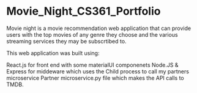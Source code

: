 # Movie_Night_CS361_Portfolio

Movie night is a movie recommendation web application that can provide users with the top movies of any genre they choose and the various streaming services they may be subscrtibed to. 

This web application was built using:

React.js for front end with some materialUI componenets 
Node.JS & Express for middeware which uses the Child process to call my partners microservice
Partner microservice.py file which makes the API calls to TMDB.


